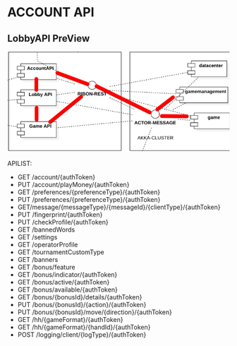 # ACCOUNT API

## LobbyAPI PreView

![image](../library/doc-res/accountapi-preview.png)

APILIST:
- GET /account/{authToken}
- PUT /account/playMoney/{authToken}
- GET /preferences/{preferenceType}/{authToken}
- PUT /preferences/{preferenceType}/{authToken}
- GET/message/{messageType}/{messageId}/{clientType}/{authToken}
- PUT /fingerprint/{authToken}
- PUT /checkProfile/{authToken}
- GET /bannedWords
- GET /settings
- GET /operatorProfile
- GET /tournamentCustomType
- GET /banners
- GET /bonus/feature
- GET /bonus/indicator/{authToken}
- GET /bonus/active/{authToken}
- GET /bonus/available/{authToken}
- GET /bonus/{bonusId}/details/{authToken}
- PUT /bonus/{bonusId}/{action}/{authToken}
- PUT /bonus/{bonusId}/move/{direction}/{authToken}
- GET /hh/{gameFormat}/{authToken}
- GET /hh/{gameFormat}/{handId}/{authToken}
- POST /logging/client/{logType}/{authToken}
